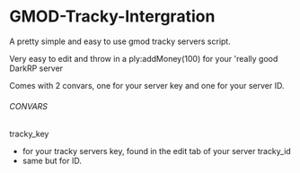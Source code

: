 # GMOD-Tracky-Intergration

A pretty simple and easy to use gmod tracky servers script.

Very easy to edit and throw in a ply:addMoney(100) for your 'really good DarkRP server

Comes with 2 convars, one for your server key and one for your server ID.

###### CONVARS

tracky_key
  - for your tracky servers key, found in the edit tab of your server
tracky_id
  - same but for ID.
